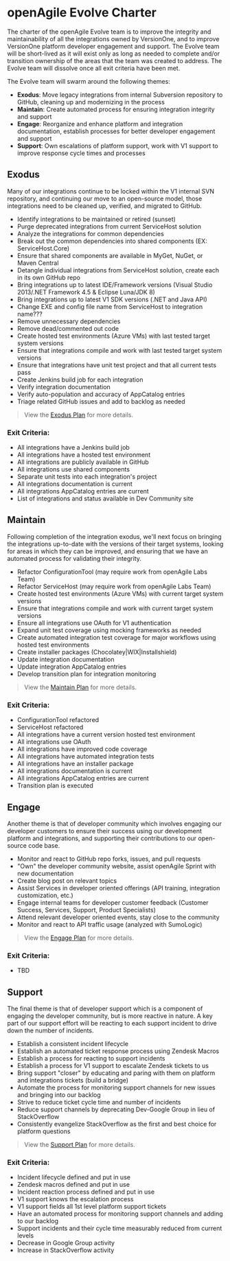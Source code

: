 # openAgile Evolve Charter

The charter of the openAgile Evolve team is to improve the integrity and maintainability of all the integrations owned by VersionOne, and to improve VersionOne platform developer engagement and support. The Evolve team will be short-lived as it will exist only as long as needed to complete and/or transition ownership of the areas that the team was created to address. The Evolve team will dissolve once all exit criteria have been met.

The Evolve team will swarm around the following themes:

* **Exodus**: Move legacy integrations from internal Subversion repository to GitHub, cleaning up and modernizing in the process
* **Maintain**: Create automated process for ensuring integration integrity and support
* **Engage**: Reorganize and enhance platform and integration documentation, establish processes for better developer engagement and support
* **Support**: Own escalations of platform support, work with V1 support to improve response cycle times and processes

## Exodus

Many of our integrations continue to be locked within the V1 internal SVN repository, and continuing our move to an open-source model, those integrations need to be cleaned up, verified, and migrated to GitHub.

* Identify integrations to be maintained or retired (sunset)
* Purge deprecated integrations from current ServiceHost solution
* Analyze the integrations for common dependencies
* Break out the common dependencies into shared components (EX: ServiceHost.Core)
* Ensure that shared components are available in MyGet, NuGet, or Maven Central
* Detangle individual integrations from ServiceHost solution, create each in its own GitHub repo
* Bring integrations up to latest IDE/Framework versions (Visual Studio 2013/.NET Framework 4.5 & Eclipse Luna/JDK 8)
* Bring integrations up to latest V1 SDK versions (.NET and Java API)
* Change EXE and config file name from ServiceHost to integration name???
* Remove unnecessary dependencies
* Remove dead/commented out code
* Create hosted test environments (Azure VMs) with last tested target system versions
* Ensure that integrations compile and work with last tested target system versions
* Ensure that integrations have unit test project and that all current tests pass
* Create Jenkins build job for each integration
* Verify integration documentation
* Verify auto-population and accuracy of AppCatalog entries
* Triage related GitHub issues and add to backlog as needed

> View the [Exodus Plan](Exodus.md) for more details.

### Exit Criteria:

* All integrations have a Jenkins build job
* All integrations have a hosted test environment
* All integrations are publicly available in GitHub
* All integrations use shared components
* Separate unit tests into each integration's project
* All integrations documentation is current
* All integrations AppCatalog entries are current
* List of integrations and status available in Dev Community site

## Maintain

Following completion of the integration exodus, we'll next focus on bringing the integrations up-to-date with the versions of their target systems, looking for areas in which they can be improved, and ensuring that we have an automated process for validating their integrity.

* Refactor ConfigurationTool (may require work from openAgile Labs Team)
* Refactor ServiceHost (may require work from openAgile Labs Team)
* Create hosted test environments (Azure VMs) with current target system versions
* Ensure that integrations compile and work with current target system versions
* Ensure all integrations use OAuth for V1 authentication
* Expand unit test coverage using mocking frameworks as needed
* Create automated integration test coverage for major workflows using hosted test environments
* Create installer packages (Chocolatey|WIX|Installshield)
* Update integration documentation
* Update integration AppCatalog entries
* Develop transition plan for integration monitoring

> View the [Maintain Plan](Maintain.md) for more details.

### Exit Criteria:

* ConfigurationTool refactored
* ServiceHost refactored
* All integrations have a current version hosted test environment
* All integrations use OAuth
* All integrations have improved code coverage
* All integrations have automated integration tests
* All integrations have an installer package
* All integrations documentation is current
* All integrations AppCatalog entries are current
* Transition plan is executed

## Engage

Another theme is that of developer community which involves engaging our developer customers to ensure their success using our development platform and integrations, and supporting their contributions to our open-source code base.

* Monitor and react to GitHub repo forks, issues, and pull requests
* "Own" the developer community website, assist openAgile Sprint with new documentation
* Create blog post on relevant topics
* Assist Services in developer oriented offerings (API training, integration customization, etc.)
* Engage internal teams for developer customer feedback (Customer Success, Services, Support, Product Specialists)
* Attend relevant developer oriented events, stay close to the community
* Monitor and react to API traffic usage (analyzed with SumoLogic)

> View the [Engage Plan](Engage.md) for more details.

### Exit Criteria:

* TBD

## Support

The final theme is that of developer support which is a component of engaging the developer community, but is more reactive in nature. A key part of our support effort will be reacting to each support incident to drive down the number of incidents.

* Establish a consistent incident lifecycle
* Establish an automated ticket response process using Zendesk Macros
* Establish a process for reacting to support incidents
* Establish a process for V1 support to escalate Zendesk tickets to us
* Bring support "closer" by educating and paring with them on platform and integrations tickets (build a bridge) 
* Automate the process for monitoring support channels for new issues and bringing into our backlog
* Strive to reduce ticket cycle time and number of incidents
* Reduce support channels by deprecating Dev-Google Group in lieu of StackOverflow
* Consistently evangelize StackOverflow as the first and best choice for platform questions

> View the [Support Plan](Support.md) for more details.

### Exit Criteria:

* Incident lifecycle defined and put in use
* Zendesk macros defined and put in use
* Incident reaction process defined and put in use
* V1 support knows the escalation process
* V1 support fields all 1st level platform support tickets
* Have an automated process for monitoring support channels and adding to our backlog
* Support incidents and their cycle time measurably reduced from current levels
* Decrease in Google Group activity
* Increase in StackOverflow activity
